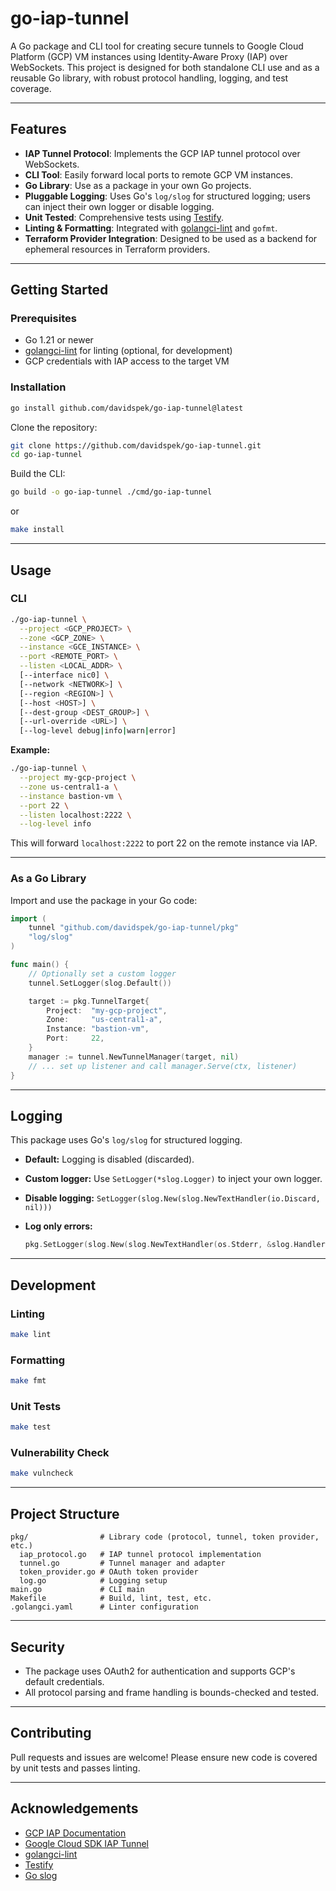 # go-iap-tunnel

A Go package and CLI tool for creating secure tunnels to Google Cloud Platform (GCP) VM instances using Identity-Aware Proxy (IAP) over WebSockets. This project is designed for both standalone CLI use and as a reusable Go library, with robust protocol handling, logging, and test coverage.

---

## Features

- **IAP Tunnel Protocol**: Implements the GCP IAP tunnel protocol over WebSockets.
- **CLI Tool**: Easily forward local ports to remote GCP VM instances.
- **Go Library**: Use as a package in your own Go projects.
- **Pluggable Logging**: Uses Go's `log/slog` for structured logging; users can inject their own logger or disable logging.
- **Unit Tested**: Comprehensive tests using [Testify](https://github.com/stretchr/testify).
- **Linting & Formatting**: Integrated with [golangci-lint](https://golangci-lint.run/) and `gofmt`.
- **Terraform Provider Integration**: Designed to be used as a backend for ephemeral resources in Terraform providers.

---

## Getting Started

### Prerequisites

- Go 1.21 or newer
- [golangci-lint](https://golangci-lint.run/usage/install/) for linting (optional, for development)
- GCP credentials with IAP access to the target VM

### Installation

```sh
go install github.com/davidspek/go-iap-tunnel@latest
```

Clone the repository:

```sh
git clone https://github.com/davidspek/go-iap-tunnel.git
cd go-iap-tunnel
```

Build the CLI:

```sh
go build -o go-iap-tunnel ./cmd/go-iap-tunnel
```

or

```sh
make install
```

---

## Usage

### CLI

```sh
./go-iap-tunnel \
  --project <GCP_PROJECT> \
  --zone <GCP_ZONE> \
  --instance <GCE_INSTANCE> \
  --port <REMOTE_PORT> \
  --listen <LOCAL_ADDR> \
  [--interface nic0] \
  [--network <NETWORK>] \
  [--region <REGION>] \
  [--host <HOST>] \
  [--dest-group <DEST_GROUP>] \
  [--url-override <URL>] \
  [--log-level debug|info|warn|error]
```

**Example:**

```sh
./go-iap-tunnel \
  --project my-gcp-project \
  --zone us-central1-a \
  --instance bastion-vm \
  --port 22 \
  --listen localhost:2222 \
  --log-level info
```

This will forward `localhost:2222` to port 22 on the remote instance via IAP.

---

### As a Go Library

Import and use the package in your Go code:

```go
import (
    tunnel "github.com/davidspek/go-iap-tunnel/pkg"
    "log/slog"
)

func main() {
    // Optionally set a custom logger
    tunnel.SetLogger(slog.Default())

    target := pkg.TunnelTarget{
        Project:  "my-gcp-project",
        Zone:     "us-central1-a",
        Instance: "bastion-vm",
        Port:     22,
    }
    manager := tunnel.NewTunnelManager(target, nil)
    // ... set up listener and call manager.Serve(ctx, listener)
}
```

---

## Logging

This package uses Go's `log/slog` for structured logging.

- **Default:** Logging is disabled (discarded).
- **Custom logger:** Use `SetLogger(*slog.Logger)` to inject your own logger.
- **Disable logging:** `SetLogger(slog.New(slog.NewTextHandler(io.Discard, nil)))`
- **Log only errors:**

  ```go
  pkg.SetLogger(slog.New(slog.NewTextHandler(os.Stderr, &slog.HandlerOptions{Level: slog.LevelError})))
  ```

---

## Development

### Linting

```sh
make lint
```

### Formatting

```sh
make fmt
```

### Unit Tests

```sh
make test
```

### Vulnerability Check

```sh
make vulncheck
```

---

## Project Structure

```text
pkg/                # Library code (protocol, tunnel, token provider, etc.)
  iap_protocol.go   # IAP tunnel protocol implementation
  tunnel.go         # Tunnel manager and adapter
  token_provider.go # OAuth token provider
  log.go            # Logging setup
main.go             # CLI main
Makefile            # Build, lint, test, etc.
.golangci.yaml      # Linter configuration
```

---

## Security

- The package uses OAuth2 for authentication and supports GCP's default credentials.
- All protocol parsing and frame handling is bounds-checked and tested.

---

## Contributing

Pull requests and issues are welcome! Please ensure new code is covered by unit tests and passes linting.

---

## Acknowledgements

- [GCP IAP Documentation](https://cloud.google.com/iap/docs/using-tcp-forwarding)
- [Google Cloud SDK IAP Tunnel](https://github.com/google-cloud-sdk-unofficial/google-cloud-sdk/blob/v517.0.0/lib/googlecloudsdk/api_lib/compute/iap_tunnel_lightweight_websocket.py)
- [golangci-lint](https://golangci-lint.run/)
- [Testify](https://github.com/stretchr/testify)
- [Go slog](https://pkg.go.dev/log/slog)
